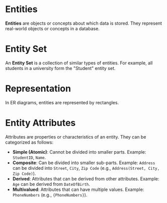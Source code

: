 # Entities
**Entities** are objects or concepts about which data is stored. They represent real-world objects or concepts in a database.
# Entity Set
An **Entity Set** is a collection of similar types of entities. For example, all students in a university form the "Student" entity set.
# Representation
In ER diagrams, entities are represented by rectangles.
# Entity Attributes
Attributes are properties or characteristics of an entity. They can be categorized as follows:
- **Simple (Atomic)**: Cannot be divided into smaller parts. Example: `StudentID`, `Name`.
- **Composite**: Can be divided into smaller sub-parts. Example: `Address` can be divided into `Street`, `City`, `Zip Code` (e.g., `Address(Street, City, Zip Code)`).
- **Derived**: Attributes that can be derived from other attributes. Example: `Age` can be derived from `DateOfBirth`.
- **Multivalued**: Attributes that can have multiple values. Example: `PhoneNumbers` (e.g., `{PhoneNumbers}`).